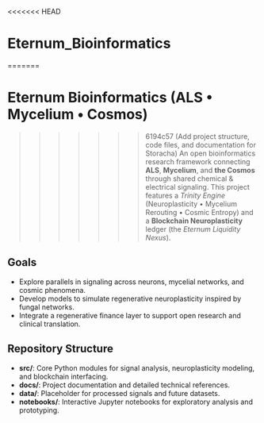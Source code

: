 <<<<<<< HEAD
# Eternum_Bioinformatics
=======
# Eternum Bioinformatics (ALS • Mycelium • Cosmos)

>>>>>>> 6194c57 (Add project structure, code files, and documentation for Storacha)
An open bioinformatics research framework connecting **ALS**, **Mycelium**, and **the Cosmos** through shared chemical & electrical signaling. This project features a *Trinity Engine* (Neuroplasticity • Mycelium Rerouting • Cosmic Entropy) and a **Blockchain Neuroplasticity** ledger (the *Eternum Liquidity Nexus*).

## Goals
- Explore parallels in signaling across neurons, mycelial networks, and cosmic phenomena.
- Develop models to simulate regenerative neuroplasticity inspired by fungal networks.
- Integrate a regenerative finance layer to support open research and clinical translation.

## Repository Structure
- **src/**: Core Python modules for signal analysis, neuroplasticity modeling, and blockchain interfacing.
- **docs/**: Project documentation and detailed technical references.
- **data/**: Placeholder for processed signals and future datasets.
- **notebooks/**: Interactive Jupyter notebooks for exploratory analysis and prototyping.

